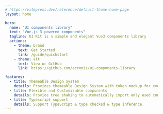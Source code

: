 ```yaml
---
# https://vitepress.dev/reference/default-theme-home-page
layout: home

hero:
  name: "UI components library"
  text: "Vue.js 3 powered components"
  tagline: UI Kit is a simple and elegant Vue3 components library 
  actions:
    - theme: brand
      text: Get Started
      link: /guide/quickstart
    - theme: alt
      text: View on GitHub
      link: https://github.com/acronis/ui-components-library

features:
  - title: Themeable Design System
    details: Provides themeable Design System with token mockup for every UI component
  - title: Flexible and Customizable components
    details: Provide tree shaking to automatically import only used components.
  - title: Typescript support
    details: Support TypeScript & type checked & type inference.
---
```

